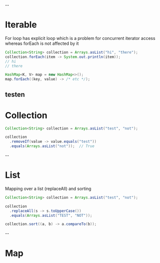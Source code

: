 --
# Iterable
For loop has explicit loop which is a problem for concurrent iterator access whereas forEach is not affected by it

```java
Collection<String> collection = Arrays.asList("hi", "there");
collection.forEach(item -> System.out.println(item));
// hi
// there

HashMap<K, V> map = new HashMap<>();
map.forEach((key, value) -> /* etc */);
```
testen
--

# Collection

```java
Collection<String> collection = Arrays.asList("test", "not");

collection
  .removeIf(value -> value.equals("test"))
  .equals(Arrays.asList("not"));  // True
```

--

# List
Mapping over a list (replaceAll) and sorting

```java
Collection<String> collection = Arrays.asList("test", "not");

collection
  .replaceAll(s -> s.toUpperCase())
  .equals(Arrays.asList("TEST", "NOT"));

collection.sort((a, b) -> a.compareTo(b));
```

--

# Map
